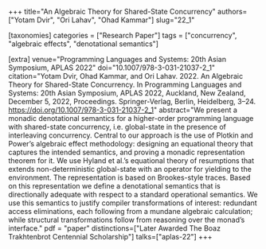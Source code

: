 +++
title="An Algebraic Theory for Shared-State Concurrency"
authors=["Yotam Dvir", "Ori Lahav", "Ohad Kammar"]
slug="22_1"

[taxonomies]
categories = ["Research Paper"]
tags = ["concurrency", "algebraic effects", "denotational semantics"]

[extra]
venue="Programming Languages and Systems: 20th Asian Symposium, APLAS 2022"
doi="10.1007/978-3-031-21037-2_1"
citation="Yotam Dvir, Ohad Kammar, and Ori Lahav. 2022. An Algebraic Theory for Shared-State Concurrency. In Programming Languages and Systems: 20th Asian Symposium, APLAS 2022, Auckland, New Zealand, December 5, 2022, Proceedings. Springer-Verlag, Berlin, Heidelberg, 3–24. https://doi.org/10.1007/978-3-031-21037-2_1"
abstract="We present a monadic denotational semantics for a higher-order programming language with shared-state concurrency, i.e. global-state in the presence of interleaving concurrency. Central to our approach is the use of Plotkin and Power’s algebraic effect methodology: designing an equational theory that captures the intended semantics, and proving a monadic representation theorem for it. We use Hyland et al.’s equational theory of resumptions that extends non-deterministic global-state with an operator for yielding to the environment. The representation is based on Brookes-style traces. Based on this representation we define a denotational semantics that is directionally adequate with respect to a standard operational semantics. We use this semantics to justify compiler transformations of interest: redundant access eliminations, each following from a mundane algebraic calculation; while structural transformations follow from reasoning over the monad’s interface."
pdf = "paper"
distinctions=["Later Awarded The Boaz Trakhtenbrot Centennial Scholarship"]
talks=["aplas-22"]
+++
